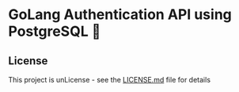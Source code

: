 # GoLang Authentication API using PostgreSQL 🐘



## License

This project is unLicense - see the [LICENSE.md](LICENSE) file for details